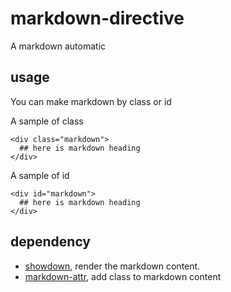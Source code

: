 # markdown-directive
A markdown automatic

## usage
You can make markdown by class or id

A sample of class

    <div class="markdown">
      ## here is markdown heading
    </div>

A sample of id

    <div id="markdown">
      ## here is markdown heading
    </div>

## dependency
- [showdown](https://github.com/search?utf8=✓&q=showdown), render the markdown content.
- [markdown-attr](https://github.com/search?utf8=✓&q=markdown-attr), add class to markdown content
